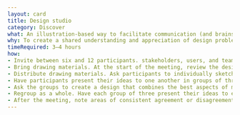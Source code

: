 ```yaml
---
layout: card
title: Design studio
category: Discover
what: An illustration-based way to facilitate communication (and brainstorming) between a project team and stakeholders.
why: To create a shared understanding and appreciation of design problems confronting the project team.
timeRequired: 3–4 hours
how:
- Invite between six and 12 participants. stakeholders, users, and team members who need to build a shared understanding. Before the meeting, share applicable research, <a href="#">users personas</a> (unless users will be present), and the design prompt for the exercise.
- Bring drawing materials. At the start of the meeting, review the design prompt and research you shared.
- Distribute drawing materials. Ask participants to individually sketch concepts that address the prompt. Remind them that anyone can draw and artistic accuracy is not the goal of the exercise. 15–20 minutes.
- Have participants present their ideas to one another in groups of three and solicit critiques.
- Ask the groups to create a design that combines the best aspects of members’ individual contributions.
- Regroup as a whole. Have each group of three present their ideas to everyone. Discuss.
- After the meeting, note areas of consistent agreement or disagreement. Incorporate areas of consensus into design recommendations and areas of contention into a research plan.
---
```

